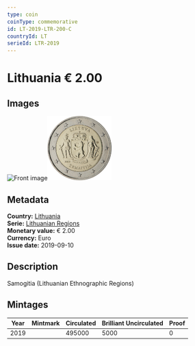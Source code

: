 ```yaml
---
type: coin
coinType: commemorative
id: LT-2019-LTR-200-C
countryId: LT
serieId: LTR-2019
---
```


# Lithuania € 2.00

## Images

<img src="../../Images/common-2007-200.webp" height="150" alt="Front image"><img src="Images/LT-2019-200.webp" height="150" alt="Back image">

## Metadata

**Country:** [Lithuania](../../Countries/Lithuania/index.md)\
**Serie:** [Lithuanian Regions](index.md)\
**Monetary value:** € 2.00\
**Currency:** Euro\
**Issue date:** 2019-09-10

## Description

Samogitia (Lithuanian Ethnographic Regions)

## Mintages

| Year | Mintmark | Circulated | Brilliant Uncirculated | Proof |
| ---- | -------- | ---------- | ---------------------- | ----- |
| 2019 |          | 495000     | 5000                   | 0     |
